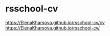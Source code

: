 # rsschool-cv
https://ElenaKharsova.github.io/rsschool-cv/cv <br>
https://ElenaKharsova.github.io/rsschool-cv/
